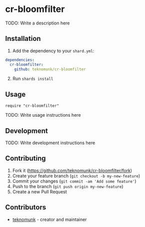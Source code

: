 # cr-bloomfilter

TODO: Write a description here

## Installation

1. Add the dependency to your `shard.yml`:
```yaml
dependencies:
  cr-bloomfilter:
    github: teknomunk/cr-bloomfilter
```
2. Run `shards install`

## Usage

```crystal
require "cr-bloomfilter"
```

TODO: Write usage instructions here

## Development

TODO: Write development instructions here

## Contributing

1. Fork it (<https://github.com/teknomunk/cr-bloomfilter/fork>)
2. Create your feature branch (`git checkout -b my-new-feature`)
3. Commit your changes (`git commit -am 'Add some feature'`)
4. Push to the branch (`git push origin my-new-feature`)
5. Create a new Pull Request

## Contributors

- [teknomunk](https://github.com/teknomunk) - creator and maintainer
